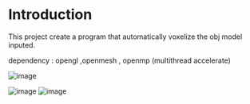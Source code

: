 # Introduction
This project create a program that automatically voxelize the obj model inputed.

dependency : opengl ,openmesh , openmp (multithread accelerate)

![image](https://github.com/Yi-Hsuan-Su/Mesh-Face-Clustering-with-voxelization/assets/40382478/5eef7de5-3c48-4450-a5a6-5d9bd739269b)

![image](https://github.com/Yi-Hsuan-Su/Mesh-Face-Clustering-with-voxelization/assets/40382478/18290308-1420-4d8f-bad6-2629d3806f4e)
![image](https://github.com/Yi-Hsuan-Su/Mesh-Face-Clustering-with-voxelization/assets/40382478/36a3870c-83fc-4829-a8e3-472a05c19386)
